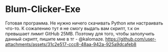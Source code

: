 # Blum-Clicker-Exe
Готовая программа. Не нужно ничего скачивать Python или настраивать что-то.
К сожалению тут я не смогу выдать вам скрипт, т.к он превышает лимит GitHub 25MB.
Поэтому для того, чтобы заполучить данный скрипт, пишите мне в тг - @kalomaze.
https://github.com/user-attachments/assets/31c2e517-ccc8-48aa-942a-925a9dcafeb8

